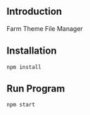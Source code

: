 ## Introduction
Farm Theme File Manager 

## Installation

`npm install`

## Run Program

`npm start`
